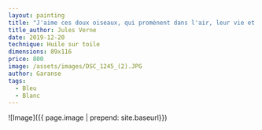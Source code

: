 ```yaml
---
layout: painting
title: "J'aime ces doux oiseaux, qui promènent dans l'air, leur vie et leur amour, et plus prompts que l'éclair, qui s'envolent ensemble."
title_author: Jules Verne
date: 2019-12-20
technique: Huile sur toile
dimensions: 89x116
price: 800
image: /assets/images/DSC_1245_(2).JPG
author: Garanse
tags:
  - Bleu
  - Blanc
---
```

![Image]({{ page.image | prepend: site.baseurl}})